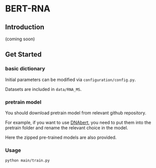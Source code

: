 # BERT-RNA


## Introduction

(coming soon)

## Get Started

### basic dictionary
Initial parameters can be modified via `configuration/config.py`.

Datasets are included in `data/RNA_MS`.

### pretrain model
You should download pretrain model from relevant github repository.

For example, if you want to use [DNAbert](https://github.com/jerryji1993/DNABERT), you need to put them into the pretrain folder and rename the relevant choice in the model.

Here the zipped pre-trained models are also provided.
### Usage

``python main/train.py``
